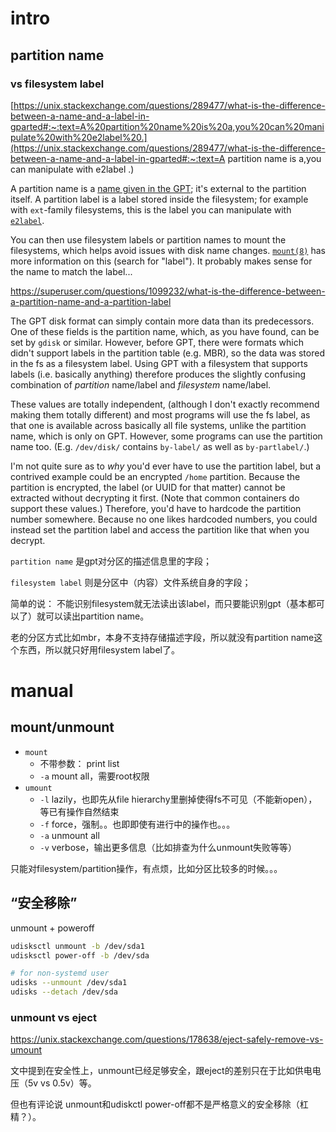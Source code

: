 

# intro



## partition name



### vs filesystem label



[https://unix.stackexchange.com/questions/289477/what-is-the-difference-between-a-name-and-a-label-in-gparted#:~:text=A%20partition%20name%20is%20a,you%20can%20manipulate%20with%20e2label%20.](https://unix.stackexchange.com/questions/289477/what-is-the-difference-between-a-name-and-a-label-in-gparted#:~:text=A partition name is a,you can manipulate with e2label .)

A partition name is a [name given in the GPT](http://gparted.org/display-doc.php?name=help-manual#gparted-name-partition); it's external to the partition itself. A partition label is a label stored inside the filesystem; for example with `ext`-family filesystems, this is the label you can manipulate with [`e2label`](http://man7.org/linux/man-pages/man8/e2label.8.html).

You can then use filesystem labels or partition names to mount the filesystems, which helps avoid issues with disk name changes. [`mount(8)`](http://man7.org/linux/man-pages/man8/mount.8.html) has more information on this (search for "label"). It probably makes sense for the name to match the label...





https://superuser.com/questions/1099232/what-is-the-difference-between-a-partition-name-and-a-partition-label

The GPT disk format can simply contain more data than its predecessors. One of these fields is the partition name, which, as you have found, can be set by `gdisk` or similar. However, before GPT, there were formats which didn't support labels in the partition table (e.g. MBR), so the data was stored in the fs as a filesystem label. Using GPT with a filesystem that supports labels (i.e. basically anything) therefore produces the slightly confusing combination of *partition* name/label and *filesystem* name/label.

These values are totally independent, (although I don't exactly recommend making them totally different) and most programs will use the fs label, as that one is available across basically all file systems, unlike the partition name, which is only on GPT. However, some programs can use the partition name too. (E.g. `/dev/disk/` contains `by-label/` as well as `by-partlabel/`.)

I'm not quite sure as to *why* you'd ever have to use the partition label, but a contrived example could be an encrypted `/home` partition. Because the partition is encrypted, the label (or UUID for that matter) cannot be extracted without decrypting it first. (Note that common containers do support these values.) Therefore, you'd have to hardcode the partition number somewhere. Because no one likes hardcoded numbers, you could instead set the partition label and access the partition like that when you decrypt.



`partition name` 是gpt对分区的描述信息里的字段；

`filesystem label` 则是分区中（内容）文件系统自身的字段；



简单的说： 不能识别filesystem就无法读出该label，而只要能识别gpt（基本都可以了）就可以读出partition name。



老的分区方式比如mbr，本身不支持存储描述字段，所以就没有partition name这个东西，所以就只好用filesystem label了。



# manual



## mount/unmount



* `mount`
  * 不带参数： print list
  * `-a` mount all，需要root权限
* `umount`
  * `-l` lazily，也即先从file hierarchy里删掉使得fs不可见（不能新open），等已有操作自然结束
  * `-f` force，强制。。也即即使有进行中的操作也。。。
  * `-a` unmount all
  * `-v` verbose，输出更多信息（比如排查为什么unmount失败等等）



只能对filesystem/partition操作，有点烦，比如分区比较多的时候。。。



## “安全移除”



unmount + poweroff



```sh
udisksctl unmount -b /dev/sda1
udisksctl power-off -b /dev/sda

# for non-systemd user
udisks --unmount /dev/sda1
udisks --detach /dev/sda
```





### unmount vs eject

https://unix.stackexchange.com/questions/178638/eject-safely-remove-vs-umount

文中提到在安全性上，unmount已经足够安全，跟eject的差别只在于比如供电电压（5v vs 0.5v）等。

但也有评论说 unmount和udiskctl power-off都不是严格意义的安全移除（杠精？）。



